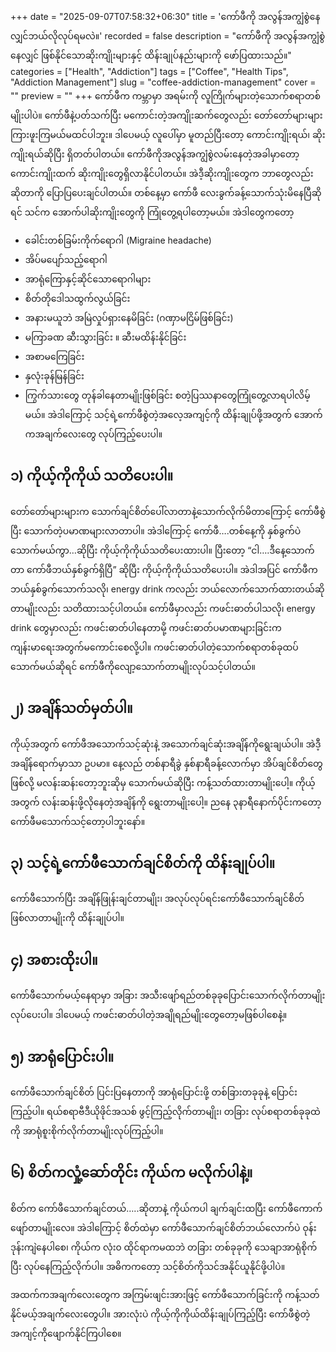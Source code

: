 +++
date = "2025-09-07T07:58:32+06:30"
title = 'ကော်ဖီကို အလွန်အကျွံစွဲနေလျှင်ဘယ်လိုလုပ်ရမလဲ။'
recorded = false
description = "ကော်ဖီကို အလွန်အကျွံစွဲနေလျှင် ဖြစ်နိုင်သောဆိုးကျိုးများနှင့် ထိန်းချုပ်နည်းများကို ဖော်ပြထားသည်။"
categories = ["Health", "Addiction"]
tags = ["Coffee", "Health Tips", "Addiction Management"]
slug = "coffee-addiction-management"
cover = ""
preview = ""
+++
ကော်ဖီက ကမ္ဘာမှာ အရမ်းကို လူကြိုက်များတဲ့သောက်စရာတစ်မျိုးပါပဲ။ ကော်ဖီနဲ့ပတ်သက်ပြီး မကောင်းတဲ့အကျိုးဆက်တွေလည်း တော်တော်များများ ကြားဖူးကြမယ်မထင်ပါဘူး။ ဒါပေမယ့် လူပေါ်မှာ မူတည်ပြီးတော့ ကောင်းကျိုးရယ်၊ ဆိုးကျိုးရယ်ဆိုပြီး ရှိတတ်ပါတယ်။ ကော်ဖီကိုအလွန်အကျွံစွဲလမ်းနေတဲ့အခါမှာတော့ ကောင်းကျိုးထက် ဆိုးကျိုးတွေရှိလာနိုင်ပါတယ်။ အဲဒီ့ဆိုးကျိုးတွေက ဘာတွေလည်း ဆိုတာကို ပြောပြပေးချင်ပါတယ်။
တစ်နေ့မှာ ကော်ဖီ လေးခွက်ခန့်သောက်သုံးမိနေပြီဆိုရင် သင်က အောက်ပါဆိုးကျိုးတွေကို ကြုံတွေ့ရပါတော့မယ်။ အဲဒါတွေကတော့

- ခေါင်းတစ်ခြမ်းကိုက်ရောဂါ (Migraine headache)
- အိပ်မပျော်သည့်ရောဂါ
- အာရုံကြောနှင့်ဆိုင်သောရောဂါများ
- စိတ်တိုဒေါသထွက်လွယ်ခြင်း
- အနားမယူဘဲ အမြဲလှုပ်ရှားနေမိခြင်း (ဂဏှာမငြိမ်ဖြစ်ခြင်း)
- မကြာခဏ ဆီးသွားခြင်း ။ ဆီးမထိန်းနိုင်ခြင်း
- အစာမကြေခြင်း
- နှလုံးခုန်မြန်ခြင်း
- ကြွက်သားတွေ တုန်ခါနေတာမျိုးဖြစ်ခြင်း စတဲ့ပြဿနာတွေကြုံတွေ့လာရပါလိမ့်မယ်။ အဲဒါကြောင့် သင့်ရဲ့ကော်ဖီစွဲတဲ့အလေ့အကျင့်ကို ထိန်းချုပ်ဖို့အတွက် အောက်ကအချက်လေးတွေ လုပ်ကြည့်ပေးပါ။

## ၁) ကိုယ့်ကိုကိုယ် သတိပေးပါ။
တော်တော်များများက သောက်ချင်စိတ်ပေါ်လာတာနဲ့သောက်လိုက်မိတာကြောင့် ကော်ဖီစွဲပြီး သောက်တဲ့ပမာဏများလာတာပါ။ အဲဒါကြောင့် ကော်ဖီ….တစ်နေ့ကို နှစ်ခွက်ပဲသောက်မယ်ကွာ…ဆိုပြီး ကိုယ့်ကိုကိုယ်သတိပေးထားပါ။ ပြီးတော့ “ငါ….ဒီနေ့သောက်တာ ကော်ဖီဘယ်နှစ်ခွက်ရှိပြီ” ဆိုပြီး ကိုယ့်ကိုကိုယ်သတိပေးပါ။ အဲဒါအပြင် ကော်ဖီက ဘယ်နှစ်ခွက်သောက်သလို၊ energy drink ကလည်း ဘယ်လောက်သောက်ထားတယ်ဆိုတာမျိုးလည်း သတိထားသင့်ပါတယ်။ ကော်ဖီမှာလည်း ကဖင်းဓာတ်ပါသလို၊ energy drink တွေမှာလည်း ကဖင်းဓာတ်ပါနေတာမို့ ကဖင်းဓာတ်ပမာဏများခြင်းက ကျန်းမာရေးအတွက်မကောင်းစေလို့ပါ။ ကဖင်းဓာတ်ပါတဲ့သောက်စရာတစ်ခုထပ်သောက်မယ်ဆိုရင် ကော်ဖီကိုလျော့သောက်တာမျိုးလုပ်သင့်ပါတယ်။

## ၂) အချိန်သတ်မှတ်ပါ။
ကိုယ့်အတွက် ကော်ဖီအသောက်သင့်ဆုံးနဲ့ အသောက်ချင်ဆုံးအချိန်ကိုရွေးချယ်ပါ။ အဲဒီ့အချိန်ရောက်မှာသာ ဥပမာ။ နေ့လည် တစ်နာရီခွဲ နှစ်နာရီခန့်လောက်မှာ အိပ်ချင်စိတ်တွေဖြစ်လို့ မလန်းဆန်းတော့ဘူးဆိုမှ သောက်မယ်ဆိုပြီး ကန့်သတ်ထားတာမျိုးပေါ့။ ကိုယ့်အတွက် လန်းဆန်းဖို့လိုနေတဲ့အချိန်ကို ရွေးတာမျိုးပေါ့။ ညနေ ၃နာရီနောက်ပိုင်းကတော့ ကော်ဖီမသောက်သင့်တော့ပါဘူးနော်။

## ၃) သင့်ရဲ့ကော်ဖီသောက်ချင်စိတ်ကို ထိန်းချုပ်ပါ။
ကော်ဖီသောက်ပြီး အချိန်ဖြုန်းချင်တာမျိုး၊ အလုပ်လုပ်ရင်းကော်ဖီသောက်ချင်စိတ်ဖြစ်လာတာမျိုးကို ထိန်းချုပ်ပါ။

## ၄) အစားထိုးပါ။
ကော်ဖီသောက်မယ့်နေရာမှာ အခြား အသီးဖျော်ရည်တစ်ခုခုပြောင်းသောက်လိုက်တာမျိုးလုပ်ပေးပါ။ ဒါပေမယ့် ကဖင်းဓာတ်ပါတဲ့အချိုရည်မျိုးတွေတော့မဖြစ်ပါစေနဲ့။

## ၅) အာရုံပြောင်းပါ။
ကော်ဖီသောက်ချင်စိတ် ပြင်းပြနေတာကို အာရုံပြောင်းဖို့ တစ်ခြားတခုခုနဲ့ ပြောင်းကြည့်ပါ။ ရယ်စရာဗီဒီယိုဖိုင်အသစ် ဖွင့်ကြည့်လိုက်တာမျိုး၊ တခြား လုပ်စရာတစ်ခုခုထဲကို အာရုံစူးစိုက်လိုက်တာမျိုးလုပ်ကြည့်ပါ။

## ၆) စိတ်ကလှုံ့ဆော်တိုင်း ကိုယ်က မလိုက်ပါနဲ့။
စိတ်က ကော်ဖီသောက်ချင်တယ်…..ဆိုတာနဲ့ ကိုယ်ကပါ ချက်ချင်းထပြီး ကော်ဖီကောက်ဖျော်တာမျိုးလေ။ အဲဒါကြောင့် စိတ်ထဲမှာ ကော်ဖီသောက်ချင်စိတ်ဘယ်လောက်ပဲ
ဝုန်းဒုန်းကျဲနေပါစေ၊ ကိုယ်က လုံး၀ ထိုင်ရာကမထဘဲ တခြား တစ်ခုခုကို သေချာအာရုံစိုက်ပြီး လုပ်နေကြည့်လိုက်ပါ။ အဓိကကတော့ သင့်စိတ်ကိုသင်အနိုင်ယူနိုင်ဖို့ပါပဲ။

အထက်ကအချက်လေးတွေက အကြမ်းဖျင်းအားဖြင့် ကော်ဖီသောက်ခြင်းကို ကန့်သတ်နိုင်မယ့်အချက်လေးတွေပါ။ အားလုံးပဲ ကိုယ့်ကိုကိုယ်ထိန်းချုပ်ကြည့်ပြီး ကော်ဖီစွဲတဲ့အကျင့်ကိုဖျောက်နိုင်ကြပါစေ။